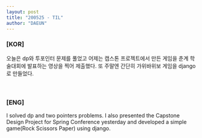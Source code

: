 ```yaml
---
layout: post
title: "200525 - TIL"
author: "DAEUN"
---
```


### [KOR]
오늘은 dp와 투포인터 문제를 풀었고 어제는 캡스톤 프로젝트에서 만든 게임을 춘계 학술대회에 발표하는 영상을 찍어 제출했다. 또 주말엔 간단히 가위바위보 게임을 django로 만들었다.
<br><br><br>
### [ENG]
I solved dp and two pointers problems. I also presented the Capstone Design Project for Spring Conference yesterday and developed a simple game(Rock Scissors Paper) using django.